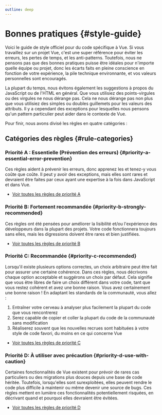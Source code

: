 ```yaml
---
outline: deep
---
```


# Bonnes pratiques {#style-guide}

Voici le guide de style officiel pour du code spécifique à Vue. Si vous travaillez sur un projet Vue, c'est une super référence pour éviter les erreurs, les pertes de temps, et les anti-patterns. Toutefois, nous ne pensons pas que des bonnes pratiques puisse être idéales pour n'importe quelle équipe ou projet, donc les écarts faits en pleine conscience en fonction de votre expérience, la pile technique environnante, et vos valeurs personnelles sont encouragés.

La plupart du temps, nous évitons également les suggestions à propos du JavaScript ou de l'HTML en général. Que vous utilisiez des points-virgules ou des virgules ne nous dérange pas. Cela ne nous dérange pas non plus que vous utilisiez des simples ou doubles guillemets pour les valeurs des attributs. Il y a cependant des exceptions pour lesquelles nous pensons qu'un pattern particulier peut aider dans le contexte de Vue.

Pour finir, nous avons divisé les règles en quatre catégories :

## Catégories des règles {#rule-categories}

### Priorité A : Essentielle (Prévention des erreurs) {#priority-a-essential-error-prevention}

Ces règles aident à prévenir les erreurs, donc apprenez les et tenez-y vous coûte que coûte. Il peut y avoir des exceptions, mais elles sont rares et devraient être faites par ceux ayant une expertise à la fois dans JavaScript et dans Vue.

- [Voir toutes les règles de priorité A](./rules-essential)

### Priorité B: Fortement recommandée {#priority-b-strongly-recommended}

Ces règles ont été pensées pour améliorer la lisibilité et/ou l'expérience des développeurs dans la plupart des projets. Votre code fonctionnera toujours sans elles, mais les digressions doivent être rares et bien justifiées.

- [Voir toutes les règles de priorité B](./rules-strongly-recommended)

### Priorité C: Recommandée {#priority-c-recommended}

Lorsqu'il existe plusieurs options correctes, un choix arbitraire peut être fait pour assurer une certaine cohérence. Dans ces règles, nous décrivons chaque option acceptable et suggérons un choix par défaut. Cela signifie que vous être libres de faire un choix différent dans votre code, tant que vous restez cohérent et avez une bonne raison. Vous avez certainement une bonne raison ! En adaptant les standards de la communauté, vous allez :

1. Entraîner votre cerveau à analyser plus facilement la plupart du code que vous rencontrerez
2. Serez capable de copier et coller la plupart du code de la communauté sans modification
3. Réaliserez souvent que les nouvelles recrues sont habituées à votre style de code favori, du moins en ce qui concerne Vue

- [Voir toutes les règles de priorité C](./rules-recommended)

### Priorité D: À utiliser avec précaution {#priority-d-use-with-caution}

Certaines fonctionnalités de Vue existent pour prévoir de rares cas particuliers ou des migrations plus douces depuis une base de code héritée. Toutefois, lorsqu'elles sont surexploitées, elles peuvent rendre le code plus difficile à maintenir ou même devenir une source de bugs. Ces règles mettent en lumière ces fonctionnalités potentiellement risquées, en décrivant quand et pourquoi elles devraient être évitées.

- [Voir toutes les règles de priorité D](./rules-use-with-caution)

